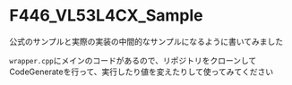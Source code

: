 # F446_VL53L4CX_Sample

公式のサンプルと実際の実装の中間的なサンプルになるように書いてみました

```wrapper.cpp```にメインのコードがあるので、リポジトリをクローンしてCodeGenerateを行って、実行したり値を変えたりして使ってみてください
